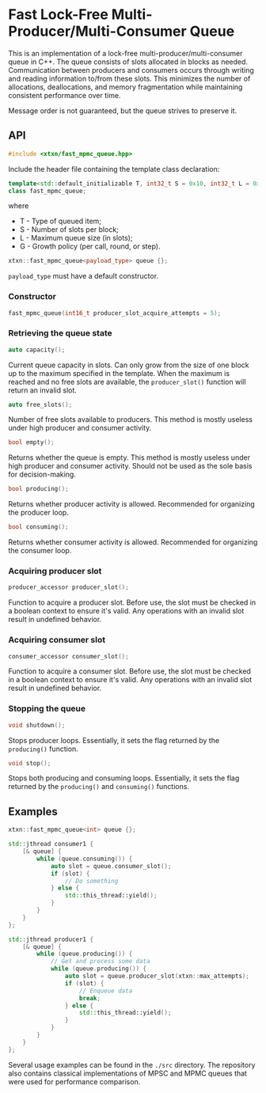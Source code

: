 # Fast Lock-Free Multi-Producer/Multi-Consumer Queue

This is an implementation of a lock-free multi-producer/multi-consumer queue in C++. The queue consists of slots
allocated in blocks as needed. Communication between producers and consumers occurs through writing and reading
information to/from these slots. This minimizes the number of allocations, deallocations, and memory fragmentation
while maintaining consistent performance over time.

Message order is not guaranteed, but the queue strives to preserve it.

## API

```c++
#include <xtxn/fast_mpmc_queue.hpp>
```
Include the header file containing the template class declaration:

```c++
template<std::default_initializable T, int32_t S = 0x10, int32_t L = 0x10'0000, growth_policy G = growth_policy::round>
class fast_mpmc_queue;
```
where
- T - Type of queued item;
- S - Number of slots per block;
- L - Maximum queue size (in slots);
- G - Growth policy (per call, round, or step).

```c++
xtxn::fast_mpmc_queue<payload_type> queue {};
```
`payload_type` must have a default constructor.

### Constructor
```c++
fast_mpmc_queue(int16_t producer_slot_acquire_attempts = 5);
```

### Retrieving the queue state
```c++
auto capacity();
```
Current queue capacity in slots. Can only grow from the size of one block up to the maximum specified in the template.
When the maximum is reached and no free slots are available, the `producer_slot()` function will return an invalid slot.

```c++
auto free_slots();
```
Number of free slots available to producers. This method is mostly useless under high producer and consumer activity.

```c++
bool empty();
```
Returns whether the queue is empty. This method is mostly useless under high producer and consumer activity.
Should not be used as the sole basis for decision-making.

```c++
bool producing();
```
Returns whether producer activity is allowed. Recommended for organizing the producer loop.

```c++
bool consuming();
```
Returns whether consumer activity is allowed. Recommended for organizing the consumer loop.

### Acquiring producer slot
```c++
producer_accessor producer_slot();
```
Function to acquire a producer slot. Before use, the slot must be checked in a boolean context to ensure it's valid.
Any operations with an invalid slot result in undefined behavior.

### Acquiring consumer slot
```c++
consumer_accessor consumer_slot();
```
Function to acquire a consumer slot. Before use, the slot must be checked in a boolean context to ensure it's valid.
Any operations with an invalid slot result in undefined behavior.

### Stopping the queue 
```c++
void shutdown();
```
Stops producer loops. Essentially, it sets the flag returned by the `producing()` function.

```c++
void stop();
```
Stops both producing and consuming loops. Essentially, it sets the flag
returned by the `producing()` and `consuming()` functions.

## Examples

```c++
xtxn::fast_mpmc_queue<int> queue {};

std::jthread consumer1 {
    [& queue] {
        while (queue.consuming()) {
            auto slot = queue.consumer_slot();
            if (slot) {
                // Do something
            } else {
                std::this_thread::yield();
            }
        }
    }
};

std::jthread producer1 {
    [& queue] {
        while (queue.producing()) {
            // Get and process some data
            while (queue.producing()) {
                auto slot = queue.producer_slot(xtxn::max_attempts);
                if (slot) {
                    // Enqueue data
                    break;
                } else {
                    std::this_thread::yield();
                }
            }
        }
    }
};
```

Several usage examples can be found in the `./src` directory. The repository also contains classical implementations
of MPSC and MPMC queues that were used for performance comparison.
